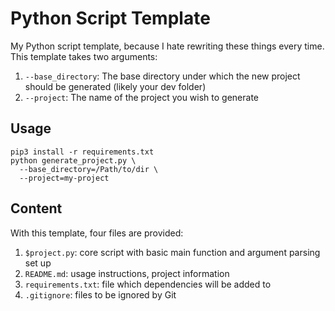 # Python Script Template

My Python script template, because I hate rewriting these things every time. This template takes two arguments:
1. `--base_directory`: The base directory under which the new project should be generated (likely your dev folder)
2. `--project`: The name of the project you wish to generate

## Usage
```
pip3 install -r requirements.txt
python generate_project.py \
  --base_directory=/Path/to/dir \
  --project=my-project
```

## Content
With this template, four files are provided:
1. `$project.py`: core script with basic main function and argument parsing set up
2. `README.md`: usage instructions, project information
3. `requirements.txt`: file which dependencies will be added to
4. `.gitignore`: files to be ignored by Git
